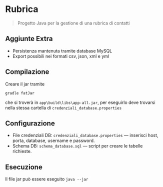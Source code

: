 # Rubrica

> Progetto Java per la gestione di una rubrica di contatti

## Aggiunte Extra

- Persistenza mantenuta tramite database MySQL
- Export possibili nei formati csv, json, xml e yml

## Compilazione
Creare il jar tramite
```
gradle fatJar
```
che si troverà in `app\build\libs\app-all.jar`, per eseguirlo deve trovarsi nella stessa cartella di `credenziali_database.properties`

## Configurazione

- File credenziali DB: `credenziali_database.properties` — inserisci host, porta, database, username e password.
- Schema DB: `schema_database.sql` — script per creare le tabelle richieste.

## Esecuzione

Il file jar può essere eseguito `java --jar`
